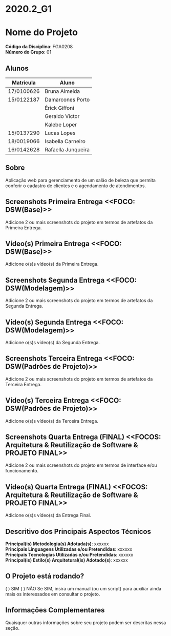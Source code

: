 # 2020.2_G1
# Nome do Projeto

**Código da Disciplina**: FGA0208<br>
**Número do Grupo**: 01<br>

## Alunos
|Matrícula | Aluno |
| -- | -- |
|17/0100626 | Bruna Almeida |
|15/0122187 | Damarcones Porto |
| | Érick Giffoni |
| | Geraldo Victor |
| | Kalebe Loper |
| 15/0137290 | Lucas Lopes |
| 18/0019066  | Isabella Carneiro |
| 16/0142628 | Rafaella Junqueira |


## Sobre 
Aplicação web para gerenciamento de um salão de beleza que permita conferir o cadastro de clientes e o agendamento de atendimentos.

## Screenshots Primeira Entrega <<FOCO: DSW(Base)>>
Adicione 2 ou mais screenshots do projeto em termos de artefatos da Primeira Entrega.

## Vídeo(s) Primeira Entrega <<FOCO: DSW(Base)>>
Adicione o(s)s vídeo(s) da Primeira Entrega.

## Screenshots Segunda Entrega <<FOCO: DSW(Modelagem)>>
Adicione 2 ou mais screenshots do projeto em termos de artefatos da Segunda Entrega.

## Vídeo(s) Segunda Entrega <<FOCO: DSW(Modelagem)>>
Adicione o(s)s vídeo(s) da Segunda Entrega.

## Screenshots Terceira Entrega <<FOCO: DSW(Padrões de Projeto)>>
Adicione 2 ou mais screenshots do projeto em termos de artefatos da Terceira Entrega.

## Vídeo(s) Terceira Entrega <<FOCO: DSW(Padrões de Projeto)>>
Adicione o(s)s vídeo(s) da Terceira Entrega.

## Screenshots Quarta Entrega (FINAL) <<FOCOS: Arquitetura & Reutilização de Software & PROJETO FINAL>>
Adicione 2 ou mais screenshots do projeto em termos de interface e/ou funcionamento.

## Vídeo(s) Quarta Entrega (FINAL) <<FOCOS: Arquitetura & Reutilização de Software & PROJETO FINAL>>
Adicione o(s)s vídeo(s) da Entrega Final.

## Descritivo dos Principais Aspectos Técnicos 
**Principal(is) Metodologia(s) Adotada(s)**: xxxxxx<br>
**Principais Linguagens Utilizadas e/ou Pretendidas**: xxxxxx<br>
**Principais Tecnologias Utilizadas e/ou Pretendidas**: xxxxxx<br>
**Principal(is) Estilo(s) Arquitetural(is) Adotado(s)**: xxxxxx<br>

## O Projeto está rodando?
( ) SIM
( ) NÃO
Se SIM, insira um manual (ou um script) para auxiliar ainda mais os interessados em consultar o projeto.

## Informações Complementares 
Quaisquer outras informações sobre seu projeto podem ser descritas nessa seção.
